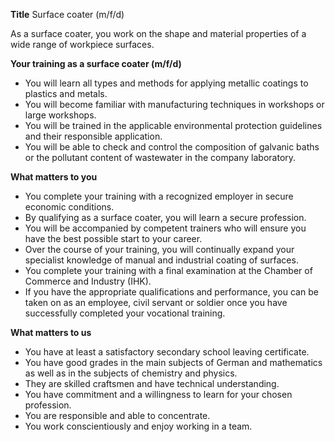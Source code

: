 **Title**
Surface coater (m/f/d)

As a surface coater, you work on the shape and material properties of a wide range of workpiece surfaces.

**Your training as a surface coater (m/f/d)**

-	You will learn all types and methods for applying metallic coatings to plastics and metals.
-	You will become familiar with manufacturing techniques in workshops or large workshops.
-	You will be trained in the applicable environmental protection guidelines and their responsible application.
-	You will be able to check and control the composition of galvanic baths or the pollutant content of wastewater in the company laboratory.

**What matters to you**

-	You complete your training with a recognized employer in secure economic conditions.
-	By qualifying as a surface coater, you will learn a secure profession.
-	You will be accompanied by competent trainers who will ensure you have the best possible start to your career.
-	Over the course of your training, you will continually expand your specialist knowledge of manual and industrial coating of surfaces.
-	You complete your training with a final examination at the Chamber of Commerce and Industry (IHK).
-	If you have the appropriate qualifications and performance, you can be taken on as an employee, civil servant or soldier once you have successfully completed your vocational training.

**What matters to us**

-	You have at least a satisfactory secondary school leaving certificate.
-	You have good grades in the main subjects of German and mathematics as well as in the subjects of chemistry and physics.
-	They are skilled craftsmen and have technical understanding.
-	You have commitment and a willingness to learn for your chosen profession.
-	You are responsible and able to concentrate.
-	You work conscientiously and enjoy working in a team.
